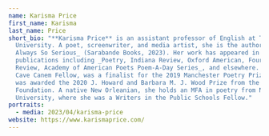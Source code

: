 ```yaml
---
name: Karisma Price
first_name: Karisma
last_name: Price
short_bio: "**Karisma Price** is an assistant professor of English at Tulane
  University. A poet, screenwriter, and media artist, she is the author of _I'm
  Always So Serious_ (Sarabande Books, 2023). Her work has appeared in
  publications including _Poetry, Indiana Review, Oxford American, Four Way
  Review, Academy of American Poets Poem-A-Day Series_, and elsewhere. She is a
  Cave Canem Fellow, was a finalist for the 2019 Manchester Poetry Prize, and
  was awarded the 2020 J. Howard and Barbara M. J. Wood Prize from the Poetry
  Foundation. A native New Orleanian, she holds an MFA in poetry from New York
  University, where she was a Writers in the Public Schools Fellow."
portraits:
  - media: 2023/04/karisma-price
website: https://www.karismaprice.com/
---
```

